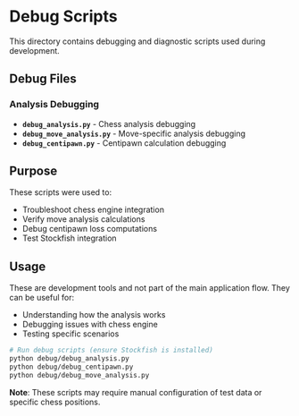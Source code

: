 # Debug Scripts

This directory contains debugging and diagnostic scripts used during development.

## Debug Files

### Analysis Debugging
- **`debug_analysis.py`** - Chess analysis debugging
- **`debug_move_analysis.py`** - Move-specific analysis debugging
- **`debug_centipawn.py`** - Centipawn calculation debugging

## Purpose

These scripts were used to:
- Troubleshoot chess engine integration
- Verify move analysis calculations
- Debug centipawn loss computations
- Test Stockfish integration

## Usage

These are development tools and not part of the main application flow. They can be useful for:
- Understanding how the analysis works
- Debugging issues with chess engine
- Testing specific scenarios

```bash
# Run debug scripts (ensure Stockfish is installed)
python debug/debug_analysis.py
python debug/debug_centipawn.py
python debug/debug_move_analysis.py
```

**Note**: These scripts may require manual configuration of test data or specific chess positions.
